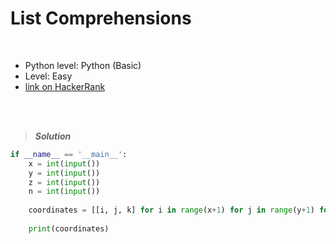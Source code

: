 # List Comprehensions

<br>

- Python level: Python (Basic)
- Level: Easy
- [link on HackerRank](https://www.hackerrank.com/challenges/list-comprehensions/problem?isFullScreen=true)

<br>
<br>

> ***Solution***
> 

```python
if __name__ == '__main__':
    x = int(input())
    y = int(input())
    z = int(input())
    n = int(input())
    
    coordinates = [[i, j, k] for i in range(x+1) for j in range(y+1) for k in range(z+1) if (i+j+k) != n]
    
    print(coordinates)
```